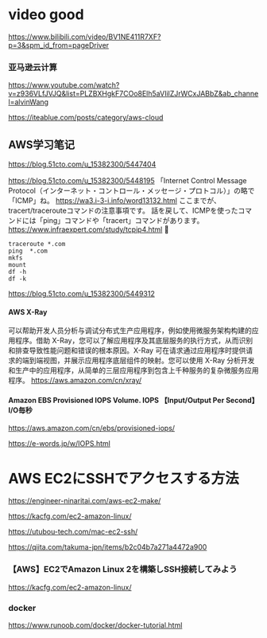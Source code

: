 # video good
https://www.bilibili.com/video/BV1NE411R7XF?p=3&spm_id_from=pageDriver

### 亚马逊云计算
https://www.youtube.com/watch?v=z936VLfJVJQ&list=PLZBXHgkF7COo8Elh5aVIilZJrWCxJABbZ&ab_channel=alvinWang

https://iteablue.com/posts/category/aws-cloud

## AWS学习笔记
https://blog.51cto.com/u_15382300/5447404

https://blog.51cto.com/u_15382300/5448195
「Internet Control Message Protocol（インターネット・コントロール・メッセージ・プロトコル）」の略で「ICMP」ね。
https://wa3.i-3-i.info/word13132.html
ここまでが、tracert/tracerouteコマンドの注意事項です。
話を戻して、ICMPを使ったコマンドには「ping」コマンドや「tracert」コマンドがあります。
https://www.infraexpert.com/study/tcpip4.html 🔴
```
traceroute *.com
ping  *.com
mkfs
mount 
df -h
df -k
````

https://blog.51cto.com/u_15382300/5449312


#### AWS X-Ray 
可以帮助开发人员分析与调试分布式生产应用程序，例如使用微服务架构构建的应用程序。借助 X-Ray，您可以了解应用程序及其底层服务的执行方式，从而识别和排查导致性能问题和错误的根本原因。X-Ray 可在请求通过应用程序时提供请求的端到端视图，并展示应用程序底层组件的映射。您可以使用 X-Ray 分析开发和生产中的应用程序，从简单的三层应用程序到包含上千种服务的复杂微服务应用程序。
https://aws.amazon.com/cn/xray/


#### Amazon EBS Provisioned IOPS Volume. IOPS 【Input/Output Per Second】 I/O毎秒
https://aws.amazon.com/cn/ebs/provisioned-iops/

https://e-words.jp/w/IOPS.html

# AWS EC2にSSHでアクセスする方法
https://engineer-ninaritai.com/aws-ec2-make/

https://kacfg.com/ec2-amazon-linux/

https://utubou-tech.com/mac-ec2-ssh/

https://qiita.com/takuma-jpn/items/b2c04b7a271a4472a900

### 【AWS】EC2でAmazon Linux 2を構築しSSH接続してみよう
https://kacfg.com/ec2-amazon-linux/

### docker
https://www.runoob.com/docker/docker-tutorial.html
